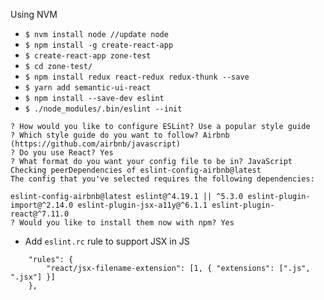 Using NVM

* `$ nvm install node //update node`
* `$ npm install -g create-react-app`
* `$ create-react-app zone-test`
* `$ cd zone-test/`
* `$ npm install redux react-redux redux-thunk --save`
* `$ yarn add semantic-ui-react`
* `$ npm install --save-dev eslint`
* `$ ./node_modules/.bin/eslint --init`

```
? How would you like to configure ESLint? Use a popular style guide
? Which style guide do you want to follow? Airbnb (https://github.com/airbnb/javascript)
? Do you use React? Yes
? What format do you want your config file to be in? JavaScript
Checking peerDependencies of eslint-config-airbnb@latest
The config that you've selected requires the following dependencies:

eslint-config-airbnb@latest eslint@^4.19.1 || ^5.3.0 eslint-plugin-import@^2.14.0 eslint-plugin-jsx-a11y@^6.1.1 eslint-plugin-react@^7.11.0
? Would you like to install them now with npm? Yes
```

* Add `eslint.rc` rule to support JSX in JS
```
    "rules": {
        "react/jsx-filename-extension": [1, { "extensions": [".js", ".jsx"] }]
    },
```

